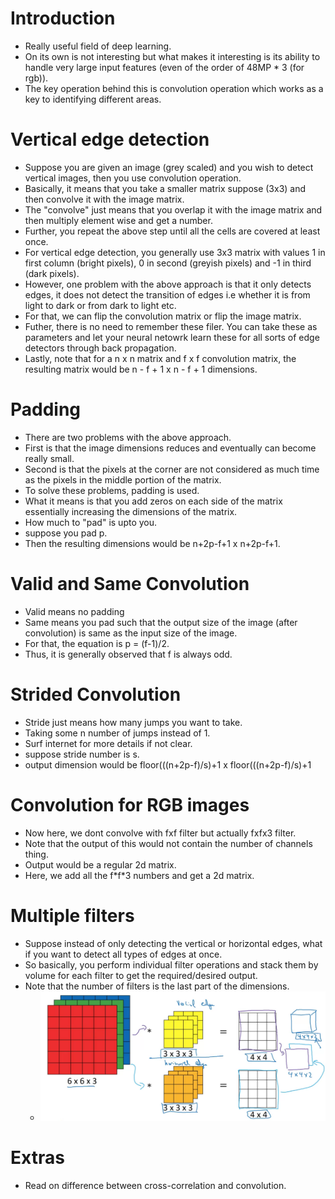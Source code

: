 # Introduction
* Really useful field of deep learning.
* On its own is not interesting but what makes it interesting is its ability to handle very large input features (even of the order of 48MP * 3 (for rgb)).
* The key operation behind this is convolution operation which works as a key to identifying different areas.

# Vertical edge detection
* Suppose you are given an image (grey scaled) and you wish to detect vertical images, then you use convolution operation.
* Basically, it means that you take a smaller matrix suppose (3x3) and then convolve it with the image matrix.
* The "convolve" just means that you overlap it with the image matrix and then multiply element wise and get a number.
* Further, you repeat the above step until all the cells are covered at least once.
* For vertical edge detection, you generally use 3x3 matrix with values 1 in first column (bright pixels), 0 in second (greyish pixels) and -1 in third (dark pixels).
* However, one problem with the above approach is that it only detects edges, it does not detect the transition of edges i.e whether it is from light to dark or from dark to light etc.
* For that, we can flip the convolution matrix or flip the image matrix.
* Futher, there is no need to remember these filer. You can take these as parameters and let your neural netowrk learn these for all sorts of edge detectors through back propagation.
* Lastly, note that for a n x n matrix and f x f convolution matrix, the resulting matrix would be n - f + 1 x n - f + 1 dimensions.

# Padding
* There are two problems with the above approach.
* First is that the image dimensions reduces and eventually can become really small.
* Second is that the pixels at the corner are not considered as much time as the pixels in the middle portion of the matrix.
* To solve these problems, padding is used.
* What it means is that you add zeros on each side of the matrix essentially increasing the dimensions of the matrix.
* How much to "pad" is upto you.
* suppose you pad p.
* Then the resulting dimensions would be n+2p-f+1 x n+2p-f+1.

# Valid and Same Convolution
* Valid means no padding
* Same means you pad such that the output size of the image (after convolution) is same as the input size of the image.
* For that, the equation is p = (f-1)/2.
* Thus, it is generally observed that f is always odd.

# Strided Convolution
* Stride just means how many jumps you want to take.
* Taking some n number of jumps instead of 1.
* Surf internet for more details if not clear.
* suppose stride number is s.
* output dimension would be floor(((n+2p-f)/s)+1 x floor(((n+2p-f)/s)+1

# Convolution for RGB images
* Now here, we dont convolve with fxf filter but actually fxfx3 filter.
* Note that the output of this would not contain the number of channels thing.
* Output would be a regular 2d matrix.
* Here, we add all the f\*f\*3 numbers and get a 2d matrix.

# Multiple filters
* Suppose instead of only detecting the vertical or horizontal edges, what if you want to detect all types of edges at once.
* So basically, you perform individual filter operations and stack them by volume for each filter to get the required/desired output.
* Note that the number of filters is the last part of the dimensions.
    * ![](./assets/images/2022-06-12-10-28-54.png)

# Extras
* Read on difference between cross-correlation and convolution.